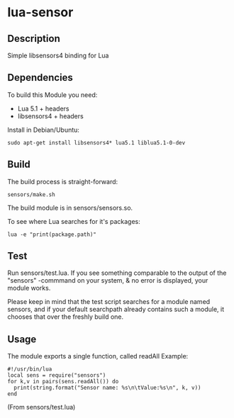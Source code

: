 lua-sensor
==========

Description
-----------
Simple libsensors4 binding for Lua



Dependencies
------------
To build this Module you need:
 * Lua 5.1 + headers
 * libsensors4 + headers

Install in Debian/Ubuntu:

    sudo apt-get install libsensors4* lua5.1 liblua5.1-0-dev



Build
-----
The build process is straight-forward:

    sensors/make.sh

The build module is in sensors/sensors.so.

To see where Lua searches for it's packages:

    lua -e "print(package.path)"



Test
----
Run sensors/test.lua. If you see something comparable to the output of the "sensors" -commmand on your system, & no error is displayed, your module works.

Please keep in mind that the test script searches for a module named sensors, and if your default searchpath already contains such a module, it chooses that over the freshly build one.



Usage
-----
The module exports a single function, called readAll
Example:

    #!/usr/bin/lua
    local sens = require("sensors")
    for k,v in pairs(sens.readAll()) do
      print(string.format("Sensor name: %s\n\tValue:%s\n", k, v))
    end

(From sensors/test.lua)
